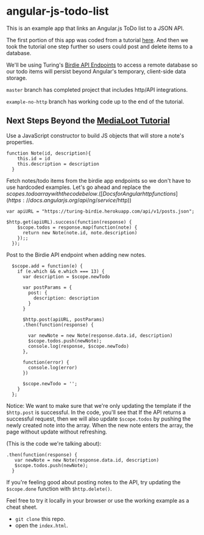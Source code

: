# angular-js-todo-list

This is an example app that links an Angular.js ToDo list to a JSON API.  

The first portion of this app was coded from a tutorial [here](http://medialoot.com/blog/angularjs-for-absolute-beginners/).  And then we took the tutorial one step further so users could post and delete items to a database.

We'll be using Turing's [Birdie API Endpoints](https://turing-birdie.herokuapp.com/) to access a remote database so our todo items will persist beyond Angular's temporary, client-side data storage.


`master` branch has completed project that includes http/API integrations.  

`example-no-http` branch has working code up to the end of the tutorial.

## Next Steps Beyond the [MediaLoot Tutorial](http://medialoot.com/blog/angularjs-for-absolute-beginners/)

Use a JavaScript constructor to build JS objects that will store a note's properties.

```  
function Note(id, description){
    this.id = id
    this.description = description
  } 
  ```
  
  
Fetch notes/todo items from the birdie app endpoints so we don't have to use hardcoded examples.  Let's go ahead and replace the $scopes.todo array with the code below.
([Docs for Angular http functions](https://docs.angularjs.org/api/ng/service/$http))

```
var apiURL = "https://turing-birdie.herokuapp.com/api/v1/posts.json";
  
$http.get(apiURL).success(function(response) {
    $scope.todos = response.map(function(note) {
      return new Note(note.id, note.description)
    });;
  });
  ```
  
Post to the Birdie API endpoint when adding new notes.

```
  $scope.add = function(e) {
    if (e.which && e.which === 13) {
      var description = $scope.newTodo

      var postParams = {
        post: {
          description: description
        }
      }

      $http.post(apiURL, postParams)
      .then(function(response) {

        var newNote = new Note(response.data.id, description)
        $scope.todos.push(newNote);
        console.log(response, $scope.newTodo)
      },

      function(error) {
        console.log(error)
      })

      $scope.newTodo = '';
    }
  };
```

Notice: We want to make sure that we're only updating the template if the `$http.post` is successful. In the code, you'll see that If the API returns a successful request, then we will also update `$scope.todos` by pushing the newly created note into  the array.  When the new note enters the array, the page without update without refreshing.  

(This is the code we're talking about):

```
.then(function(response) {
   var newNote = new Note(response.data.id, description)
   $scope.todos.push(newNote);
  }
```

If you're feeling good about posting notes to the API, try updating the `$scope.done` function with `$http.delete()`.

Feel free to try it locally in your browser or use the working example as a cheat sheet.
- `git clone` this repo.
- open the `index.html`.

